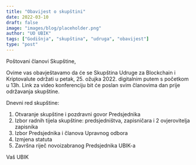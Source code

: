 ```yaml
---
title: "Obavijest o skupštini"
date: 2022-03-10
draft: false
image: "images/blog/placeholder.png"
author: "UO UBIK"
tags: ["Godišnja", "skupština", "udruga", "obavijest"]
type: "post"
---
```


Poštovani članovi Skupštine,

Ovime vas obavještavamo da će se Skupština Udruge za Blockchain i Kriptovalute održati u petak, 25. ožujka 2022. digitalnim putem s početkom u 13h. Link za video konferenciju bit će poslan svim članovima dan prije održavanja skupštine.

Dnevni red skupštine:

1.    Otvaranje skupštine i pozdravni govor Predsjednika
2.    Izbor radnih tijela skupštine: predsjedništva, zapisničara i 2 ovjerovitelja zapisnika
3.    Izbor Predsjednika i članova Upravnog odbora
4.    Izmjena statuta
5.    Završna riječ novoizabranog Predsjednika UBIK-a

Vaš UBIK
